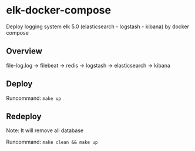 # elk-docker-compose
Deploy logging system elk 5.0 (elasticsearch - logstash - kibana) by docker compose

## Overview

file-log.log -> filebeat -> redis -> logstash -> elasticsearch -> kibana

## Deploy

Runcommand: `make up`

## Redeploy 

Note: It will remove all database

Runcommand: `make clean && make up` 

